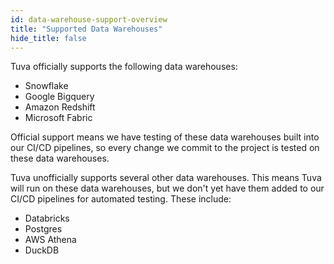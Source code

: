 ```yaml
---
id: data-warehouse-support-overview
title: "Supported Data Warehouses"
hide_title: false
---
```


Tuva officially supports the following data warehouses:

- Snowflake
- Google Bigquery
- Amazon Redshift
- Microsoft Fabric

Official support means we have testing of these data warehouses built into our CI/CD pipelines, so every change we commit to the project is tested on these data warehouses.

Tuva unofficially supports several other data warehouses.  This means Tuva will run on these data warehouses, but we don't yet have them added to our CI/CD pipelines for automated testing.  These include:

- Databricks
- Postgres
- AWS Athena
- DuckDB
